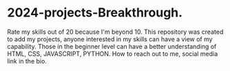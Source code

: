 # 2024-projects-Breakthrough.
Rate my skills out of 20 because I'm beyond 10.
This repository was created to add my projects, anyone interested in my skills can have a view of my capability. 
Those in the beginner level can have a better understanding of HTML, CSS, JAVASCRIPT, PYTHON. 
How to reach out to me, social media link in the bio.
